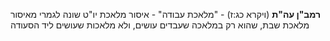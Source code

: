 **רמב"ן עה"ת** (ויקרא כג:ז) \- "מלאכת עבודה" \- איסור מלאכת יו"ט שונה לגמרי מאיסור מלאכת שבת, שהוא רק במלאכה שעבדים עושים, ולא מלאכות שעושים ליד הסעודה